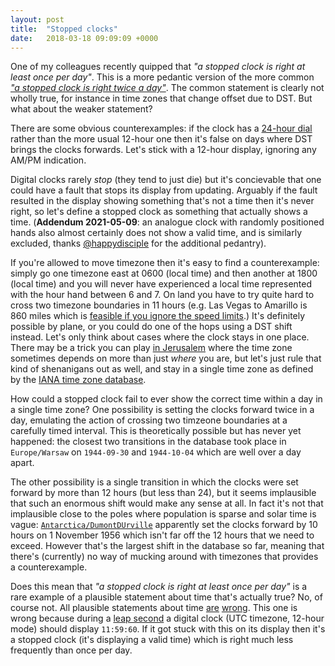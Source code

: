 ```yaml
---
layout: post
title:  "Stopped clocks"
date:   2018-03-18 09:09:09 +0000
---
```


One of my colleagues recently quipped that _"a stopped clock is right at least
once per day"_. This is a more pedantic version of the more common [_"a stopped
clock is right twice a
day"_](https://en.wiktionary.org/wiki/a_stopped_clock_is_right_twice_a_day).
The common statement is clearly not wholly true, for instance in time zones
that change offset due to DST. But what about the weaker statement?

There are some obvious counterexamples: if the clock has a [24-hour
dial](https://en.wikipedia.org/wiki/24-hour_analog_dial) rather than the more
usual 12-hour one then it's false on days where DST brings the clocks forwards.
Let's stick with a 12-hour display, ignoring any AM/PM indication.

Digital clocks rarely _stop_ (they tend to just die) but it's concievable that
one could have a fault that stops its display from updating. Arguably if the
fault resulted in the display showing something that's not a time then it's
never right, so let's define a stopped clock as something that actually shows a
time. (**Addendum 2021-05-09**: an analogue clock with randomly positioned
hands also almost certainly does not show a valid time, and is similarly
excluded, thanks
[@happydisciple](https://twitter.com/happydisciple/status/1391373804253896710?s=20)
for the additional pedantry).

If you're allowed to move timezone then it's easy to find a counterexample:
simply go one timezone east at 0600 (local time) and then another at 1800
(local time) and you will never have experienced a local time represented with
the hour hand between 6 and 7. On land you have to try quite hard to cross two
timezone boundaries in 11 hours (e.g. Las Vegas to Amarillo is 860 miles which
is [feasible if you ignore the speed
limits](https://jalopnik.com/meet-the-guy-who-drove-across-the-u-s-in-a-record-28-h-1454092837).)
It's definitely possible by plane, or you could do one of the hops using a DST
shift instead. Let's only think about cases where the clock stays in one place.
There may be a trick you can play [in
Jerusalem](https://www.haaretz.com/israel-news/.premium-israel-moves-clock-but-palestinians-dont-1.5453010)
where the time zone sometimes depends on more than just _where_ you are, but
let's just rule that kind of shenanigans out as well, and stay in a single time
zone as defined by the [IANA time zone
database](https://www.iana.org/time-zones).

How could a stopped clock fail to ever show the correct time within a day in a
single time zone? One possibility is setting the clocks forward twice in a day,
emulating the action of crossing two timzeone boundaries at a carefully timed
interval. This is theoretically possible but has never yet happened: the
closest two transitions in the database took place in `Europe/Warsaw` on
`1944-09-30` and `1944-10-04` which are well over a day apart.

The other possibility is a single transition in which the clocks were set
forward by more than 12 hours (but less than 24), but it seems implausible that
such an enormous shift would make any sense at all. In fact it's not that
implausible close to the poles where population is sparse and solar time is
vague:
[`Antarctica/DumontDUrville`](https://en.wikipedia.org/wiki/Dumont_d'Urville_Station)
apparently set the clocks forward by 10 hours on 1 November 1956 which isn't
far off the 12 hours that we need to exceed. However that's the largest shift
in the database so far,
meaning that there's (currently) no way of mucking around with timezones that
provides a counterexample.

Does this mean that _"a stopped clock is right at least once per day"_ is a
rare example of a plausible statement about time that's actually true? No, of
course not. All plausible statements about time
[are](http://infiniteundo.com/post/25326999628/falsehoods-programmers-believe-about-time)
[wrong](http://infiniteundo.com/post/25509354022/more-falsehoods-programmers-believe-about-time).
This one is wrong because during a [leap
second](https://en.wikipedia.org/wiki/Leap_second) a digital clock (UTC
timezone, 12-hour mode) should display `11:59:60`. If it got stuck with this on
its display then it's a stopped clock (it's displaying a valid time) which is
right much less frequently than once per day.
